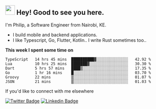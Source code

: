 <h2><img src="https://slackmojis.com/emojis/3643-cool-doge/download" width="30"/> Hey! Good to see you here.</h2>

<p>I'm Philip, a Software Engineer from Nairobi, KE. 

- I build mobile and backend applications.
- I like Typescript, Go, Flutter, Kotlin.. I write Rust sometimes too..</p>

**This week I spent some time on**
<!--START_SECTION:waka-->

```text
TypeScript   14 hrs 45 mins  ██████████▓░░░░░░░░░░░░░░   42.92 %
Lua          10 hrs 25 mins  ███████▓░░░░░░░░░░░░░░░░░   30.30 %
Dart         5 hrs 57 mins   ████▒░░░░░░░░░░░░░░░░░░░░   17.35 %
Go           1 hr 16 mins    █░░░░░░░░░░░░░░░░░░░░░░░░   03.70 %
Groovy       22 mins         ▒░░░░░░░░░░░░░░░░░░░░░░░░   01.07 %
JSON         21 mins         ▒░░░░░░░░░░░░░░░░░░░░░░░░   01.03 %
```

<!--END_SECTION:waka-->

If you'd like to connect with me elsewhere

[![Twitter Badge](https://img.shields.io/badge/-Twitter-1ca0f1?style=flat-square&labelColor=1ca0f1&logo=twitter&logoColor=white&link=https://twitter.com/_diogorodrigues)](https://twitter.com/kimathiphil)  [![Linkedin Badge](https://img.shields.io/badge/-LinkedIn-blue?style=flat-square&logo=Linkedin&logoColor=white&link=https://www.linkedin.com/in/philip-kimathi-2604a9114/)](https://www.linkedin.com/in/philip-kimathi-2604a9114/)
